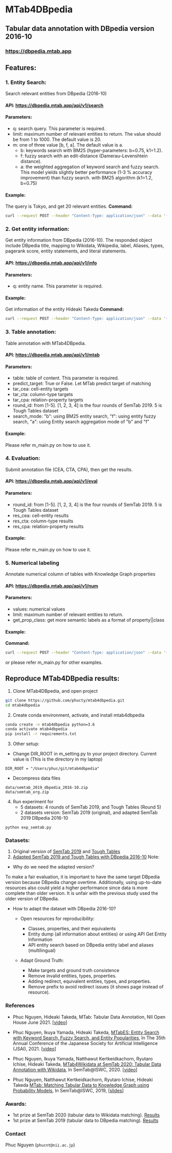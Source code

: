 MTab4DBpedia 
===========
Tabular data annotation with DBpedia version 2016-10
---

### https://dbpedia.mtab.app

## Features:
### 1. Entity Search: 
Search relevant entities from DBpedia (2016-10)

#### API: https://dbpedia.mtab.app/api/v1/search
#### Parameters: 
- q: search query. This parameter is required.
- limit: maximum number of relevant entities to return. The value should be from 1 to 1000. The default value is 20.
- m: one of three value [b, f, a]. The default value is a.
    - b: keywords search with BM25 (hyper-parameters: b=0.75, k1=1.2).
    - f: fuzzy search with an edit-distance (Damerau–Levenshtein distance). 
    - a: the weighted aggregation of keyword search and fuzzy search. This model yields slightly better performance (1-3 % accuracy improvement) than fuzzy search.
with BM25 algorithm (k1=1.2, b=0.75) 
      
#### Example:
The query is Tokyo, and get 20 relevant entities.
**Command:** 
```bash
curl --request POST --header "Content-Type: application/json" --data '{"q":"Tokyo", "limit":20}' https://dbpedia.mtab.app/api/v1/search
```

### 2. Get entity information: 
Get entity information from DBpedia (2016-10). The responded object include DBpedia title, mapping to Wikidata, Wikipedia, label, Aliases, types, pagerank score, entity statements, and literal statements. 
#### API: https://dbpedia.mtab.app/api/v1/info
#### Parameters: 
- q: entity name. This parameter is required.
#### Example: 
Get information of the entity Hideaki Takeda
**Command:** 
```bash
curl --request POST --header "Content-Type: application/json" --data '{"q":"Hideaki Takeda"}' https://dbpedia.mtab.app/api/v1/info
```

### 3. Table annotation:
Table annotation with MTab4DBpedia. 
#### API: https://dbpedia.mtab.app/api/v1/mtab
#### Parameters: 
- table: table of content. This parameter is required.
- predict_target: True or False. Let MTab predict target of matching
- tar_cea: cell-entity targets
- tar_cta: column-type targets
- tar_cpa: relation-property targets
- round_id: from [1-5]. [1, 2, 3, 4] is the four rounds of SemTab 2019. 5 is Tough Tables dataset
- search_mode: "b": using BM25 entity search, "f": using entity fuzzy search, "a": using Entity search aggregation mode of "b" and "f"
#### Example:
Please refer m_main.py on how to use it. 

### 4. Evaluation:
Submit annotation file (CEA, CTA, CPA), then get the results.
#### API: https://dbpedia.mtab.app/api/v1/eval
#### Parameters: 
- round_id: from [1-5]. [1, 2, 3, 4] is the four rounds of SemTab 2019. 5 is Tough Tables dataset
- res_cea: cell-entity results
- res_cta: column-type results
- res_cpa: relation-property results
#### Example:
Please refer m_main.py on how to use it. 

### 5. Numerical labeling
Annotate numerical column of tables with Knowledge Graph properties
#### API: https://dbpedia.mtab.app/api/v1/num
#### Parameters:
- values: numerical values
- limit: maximum number of relevant entities to return. 
- get_prop_class: get more semantic labels as a format of property||class
#### Example:
**Command:** 
```bash
curl --request POST --header "Content-Type: application/json" --data '{"values":[1.50, 1.51, 1.52, 1.53, 1.54], "limit": 5}' https://dbpedia.mtab.app/api/v1/num
```
or please refer m_main.py for other examples. 

## Reproduce MTab4DBpedia results:
1. Clone MTab4DBpedia, and open project
```bash
git clone https://github.com/phucty/mtab4dbpedia.git
cd mtab4dbpedia
```

2. Create conda environment, activate, and install mtab4dbpedia
```bash
conda create -n mtab4dbpedia python=3.6
conda activate mtab4dbpedia
pip install -r requirements.txt
```

3. Other setup:

- Change DIR_ROOT in m_setting.py to your project directory. Current value is (This is the directory in my laptop)
```
DIR_ROOT = "/Users/phuc/git/mtab4dbpedia"
```

- Decompress data files
```
data/semtab_2019_dbpedia_2016-10.zip
data/semtab_org.zip
```

4. Run experiment for 
   - 5 datasets: 4 rounds of SemTab 2019, and Tough Tables (Round 5)
   - 2 datasets version: SemTab 2019 (original), and adapted SemTab 2019 DBpedia 2016-10
```
python exp_semtab.py
```


### Datasets:
1. Original version of [SemTab 2019](https://doi.org/10.5281/zenodo.3518530) and [Tough Tables](https://doi.org/10.5281/zenodo.3840646)
2. [Adapted SemTab 2019 and Tough Tables with DBpedia 2016-10](http://doi.org/10.5281/zenodo.4922769)
Note:
- Why do we need the adapted version? 
  
To make a fair evaluation, it is important to have the same target DBpedia version because DBpedia change overtime. Additionally, using up-to-date resources also could yield a higher performance since data is more complete than older version. It is unfair with the previous study used the older version of DBpedia.

- How to adapt the dataset with DBpedia 2016-10?
  - Open resources for reproducibility:
    - Classes, properties, and their equivalents
    - Entity dump (all information about entities) or using API Get Entity Information 
    - API entity search based on DBpedia entity label and aliases (multilingual)
      
  - Adapt Ground Truth:
    - Make targets and ground truth consistence
    - Remove invalid entities, types, properties.
    - Adding redirect, equivalent entities, types, and properties.
    - Remove prefix to avoid redirect issues (it shows page instead of resource).
    
### References
- Phuc Nguyen, Hideaki Takeda, MTab: Tabular Data Annotation, NII Open House June 2021. [[video](https://youtu.be/1ByffPp2alg?t=3269)]

- Phuc Nguyen, Ikuya Yamada, Hideaki Takeda, [MTabES: Entity Search with Keyword Search, Fuzzy Search, and Entity Popularities](https://drive.google.com/file/d/10Tl0Qd5gxFSiCsnSjJbvRSUiDXW-Kifn/view?usp=sharing), In The 35th Annual Conference of the Japanese Society for Artificial Intelligence (JSAI), 2021. [[video](https://drive.google.com/file/d/1gYSP619HcMT-sE6iD3LiQeRtZw9UZTWQ/view?usp=sharing)]


- Phuc Nguyen, Ikuya Yamada, Natthawut Kertkeidkachorn, Ryutaro Ichise, Hideaki Takeda, [MTab4Wikidata at SemTab 2020: Tabular Data Annotation with Wikidata](http://ceur-ws.org/Vol-2775/paper9.pdf), In SemTab@ISWC, 2020. [[video](https://drive.google.com/file/d/1vz-6nkc9t6MQZYzgg-PZNLs-9TT86wRD/view?usp=sharing)]

  
- Phuc Nguyen, Natthawut Kertkeidkachorn, Ryutaro Ichise, Hideaki Takeda [MTab: Matching Tabular Data to Knowledge Graph using Probability Models](http://ceur-ws.org/Vol-2553/paper2.pdf), In SemTab@ISWC, 2019, [[slides](http://www.cs.ox.ac.uk/isg/challenges/sem-tab/2019/slides/MTab.pptx)]

  
### Awards:
- 1st prize at SemTab 2020 (tabular data to Wikidata matching). [Results](http://www.cs.ox.ac.uk/isg/challenges/sem-tab/2020/results.html)
- 1st prize at SemTab 2019 (tabular data to DBpedia matching). [Results](http://www.cs.ox.ac.uk/isg/challenges/sem-tab/2019/results.html)

### Contact
Phuc Nguyen (`phucnt@nii.ac.jp`)